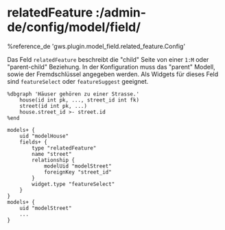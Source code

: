 # relatedFeature :/admin-de/config/model/field/

%reference_de 'gws.plugin.model_field.related_feature.Config'

Das Feld `relatedFeature` beschreibt die "child" Seite von einer `1:M` oder "parent-child" Beziehung. In der Konfiguration muss das "parent" Modell, sowie der Fremdschlüssel angegeben werden. Als Widgets für dieses Feld sind `featureSelect` oder `featureSuggest` geeignet.

    %dbgraph 'Häuser gehören zu einer Strasse.'
        house(id int pk, ..., street_id int fk)
        street(id int pk, ...)
        house.street_id >- street.id
    %end

    models+ {
        uid "modelHouse"
        fields+ {
            type "relatedFeature"
            name "street"
            relationship { 
                modelUid "modelStreet" 
                foreignKey "street_id"
            }
            widget.type "featureSelect"
        }
    }
    models+ {
        uid "modelStreet"
        ...
    }
